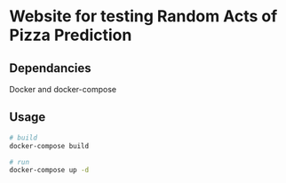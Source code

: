 # Website for testing Random Acts of Pizza Prediction

## Dependancies
Docker and docker-compose

## Usage
```bash
# build
docker-compose build

# run
docker-compose up -d
```
